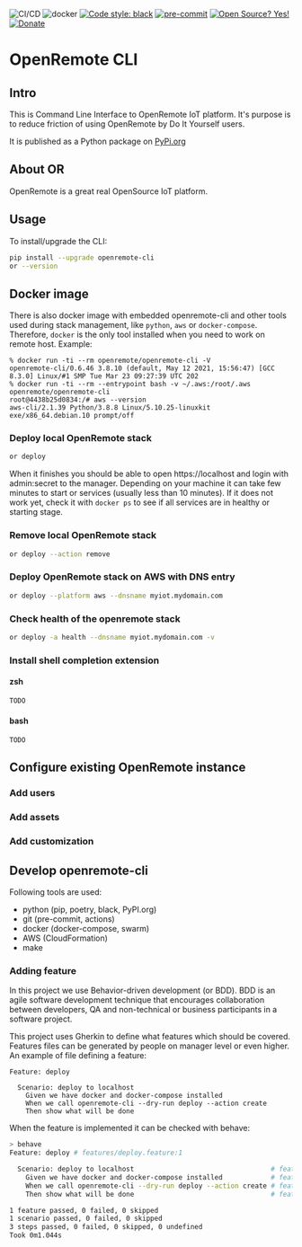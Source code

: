 ![CI/CD](https://github.com/openremote/openremote-cli/workflows/CI/CD/badge.svg)
![docker](https://github.com/openremote/openremote-cli/workflows/docker/badge.svg)
[![Code style: black](https://img.shields.io/badge/code%20style-black-000000.svg)](https://github.com/psf/black)
[![pre-commit](https://img.shields.io/badge/pre--commit-enabled-brightgreen?logo=pre-commit&logoColor=white)](https://github.com/pre-commit/pre-commit)
[![Open Source? Yes!](https://badgen.net/badge/Open%20Source%20%3F/Yes%21/blue?icon=github)](https://github.com/Naereen/badges/)
[![Donate](https://img.shields.io/badge/donations-appreciated-green.svg)](https://www.paypal.com/webapps/shoppingcart?flowlogging_id=4b5432e8ad1a8&mfid=1616517920020_4b5432e8ad1a8#/checkout/openButton)

# OpenRemote CLI

## Intro

This is Command Line Interface to OpenRemote IoT platform. It's purpose is to reduce friction of using OpenRemote by Do It Yourself users.

It is published as a Python package on [PyPi.org](https://pypi.org/project/openremote-cli/)

## About OR

OpenRemote is a great real OpenSource IoT platform.

## Usage

To install/upgrade the CLI:
```bash
pip install --upgrade openremote-cli
or --version
```

## Docker image

There is also docker image with embedded openremote-cli and other tools used during
stack management, like `python`, `aws` or `docker-compose`. Therefore, `docker` is
the only tool installed when you need to work on remote host. Example:

```
% docker run -ti --rm openremote/openremote-cli -V
openremote-cli/0.6.46 3.8.10 (default, May 12 2021, 15:56:47) [GCC 8.3.0] Linux/#1 SMP Tue Mar 23 09:27:39 UTC 202
% docker run -ti --rm --entrypoint bash -v ~/.aws:/root/.aws openremote/openremote-cli
root@4438b25d0834:/# aws --version
aws-cli/2.1.39 Python/3.8.8 Linux/5.10.25-linuxkit exe/x86_64.debian.10 prompt/off
```

### Deploy local OpenRemote stack

```bash
or deploy
```

When it finishes you should be able to open https://localhost and login with admin:secret to the manager. Depending on your machine it can take few minutes to
start or services (usually less than 10 minutes). If it does not work yet, check it with ```docker ps``` to see if all services are in healthy or starting stage.

### Remove local OpenRemote stack

```bash
or deploy --action remove
```

### Deploy OpenRemote stack on AWS with DNS entry

```bash
or deploy --platform aws --dnsname myiot.mydomain.com
```
### Check health of the openremote stack
```bash
or deploy -a health --dnsname myiot.mydomain.com -v
```

### Install shell completion extension

#### zsh

```bash
TODO
```

#### bash

```
TODO
```

## Configure existing OpenRemote instance

### Add users

### Add assets

### Add customization

## Develop openremote-cli

Following tools are used:
- python (pip, poetry, black, PyPI.org)
- git (pre-commit, actions)
- docker (docker-compose, swarm)
- AWS (CloudFormation)
- make

### Adding feature

In this project we use Behavior-driven development (or BDD). BDD is an agile
software development technique that encourages collaboration between developers,
QA and non-technical or business participants in a software project.

This project uses Gherkin to define what features which should be covered. Features
files can be generated by people on manager level or even higher. An example
of file defining a feature:

```gherkin
Feature: deploy

  Scenario: deploy to localhost
    Given we have docker and docker-compose installed
    When we call openremote-cli --dry-run deploy --action create
    Then show what will be done
```

When the feature is implemented it can be checked with behave:

```bash
> behave
Feature: deploy # features/deploy.feature:1

  Scenario: deploy to localhost                                  # features/deploy.feature:3
    Given we have docker and docker-compose installed            # features/steps/deploy_steps.py:8 0.453s
    When we call openremote-cli --dry-run deploy --action create # features/steps/deploy_steps.py:16 0.591s
    Then show what will be done                                  # features/steps/deploy_steps.py:24 0.000s

1 feature passed, 0 failed, 0 skipped
1 scenario passed, 0 failed, 0 skipped
3 steps passed, 0 failed, 0 skipped, 0 undefined
Took 0m1.044s
```
